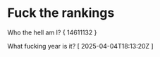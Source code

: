# Fuck the rankings

Who the hell am I?
{ 14611132 }

What fucking year is it?
[ 2025-04-04T18:13:20Z ]
